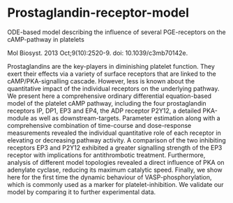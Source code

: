 # Prostaglandin-receptor-model
ODE-based model describing the influence of several PGE-receptors on the cAMP-pathway in platelets

Mol Biosyst. 2013 Oct;9(10):2520-9. doi: 10.1039/c3mb70142e.

Prostaglandins are the key-players in diminishing platelet function. They exert their effects via a variety of surface receptors that are linked to the cAMP/PKA-signalling cascade. However, less is known about the quantitative impact of the individual receptors on the underlying pathway. We present here a comprehensive ordinary differential equation-based model of the platelet cAMP pathway, including the four prostaglandin receptors IP, DP1, EP3 and EP4, the ADP receptor P2Y12, a detailed PKA-module as well as downstream-targets. Parameter estimation along with a comprehensive combination of time-course and dose-response measurements revealed the individual quantitative role of each receptor in elevating or decreasing pathway activity. A comparison of the two inhibiting receptors EP3 and P2Y12 exhibited a greater signalling strength of the EP3 receptor with implications for antithrombotic treatment. Furthermore, analysis of different model topologies revealed a direct influence of PKA on adenylate cyclase, reducing its maximum catalytic speed. Finally, we show here for the first time the dynamic behaviour of VASP-phosphorylation, which is commonly used as a marker for platelet-inhibition. We validate our model by comparing it to further experimental data.
